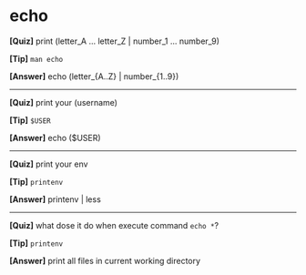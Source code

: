 # echo

**[Quiz]** print (letter_A ... letter_Z | number_1 ... number_9)

**[Tip]** `man echo`

**[Answer]** echo (letter_{A..Z} | number_{1..9})

<hr/>

**[Quiz]** print your (username)

**[Tip]** `$USER`

**[Answer]** echo ($USER)

<hr/>

**[Quiz]** print your env

**[Tip]** `printenv`

**[Answer]** printenv | less

<hr/>

**[Quiz]** what dose it do when execute command `echo *`?

**[Tip]** `printenv`

**[Answer]** print all files in current working directory
